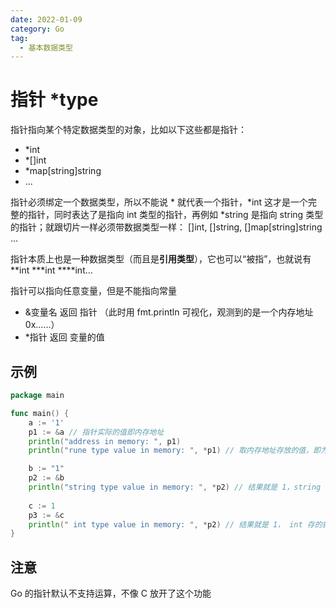 ```yaml
---
date: 2022-01-09
category: Go
tag:
  - 基本数据类型
---
```


# 指针 *type

指针指向某个特定数据类型的对象，比如以下这些都是指针：

+ *int
+ *[]int
+ *map[string]string
+ ...



指针必须绑定一个数据类型，所以不能说 * 就代表一个指针，*int 这才是一个完整的指针，同时表达了是指向 int 类型的指针，再例如 *string 是指向 string 类型的指针；就跟切片一样必须带数据类型一样： []int, []string, []map[string]string ...



指针本质上也是一种数据类型（而且是**引用类型**），它也可以“被指”，也就说有 **int ***int ****int... 



指针可以指向任意变量，但是不能指向常量



+ &变量名 返回 指针 （此时用 fmt.println 可视化，观测到的是一个内存地址 0x......）
+ *指针 返回 变量的值



## 示例
```go
package main

func main() {
	a := '1'
	p1 := &a // 指针实际的值即内存地址
	println("address in memory: ", p1)
	println("rune type value in memory: ", *p1) // 取内存地址存放的值，即为 '1' 这个 rune 的 ascii 码 即 49

	b := "1"
	p2 := &b
	println("string type value in memory: ", *p2) // 结果就是 1，string 存的就是本来的数据
    
    c := 1
    p3 := &c
	println(" int type value in memory: ", *p2) // 结果就是 1， int 存的就是本来的数据
}

```

## 注意
Go 的指针默认不支持运算，不像 C 放开了这个功能

